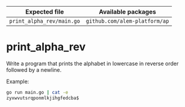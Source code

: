 | Expected file             | Available packages            |
| ------------------------- | ----------------------------- |
| `print_alpha_rev/main.go` | `github.com/alem-platform/ap` |

# print_alpha_rev

Write a program that prints the alphabet in lowercase in reverse order followed by a newline.

Example:

```sh
go run main.go | cat -e
zyxwvutsrqponmlkjihgfedcba$
```